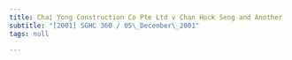 ```yaml
---
title: Chai Yong Construction Co Pte Ltd v Chan Hock Seng and Another
subtitle: "[2001] SGHC 360 / 05\_December\_2001"
tags: null

---
```


